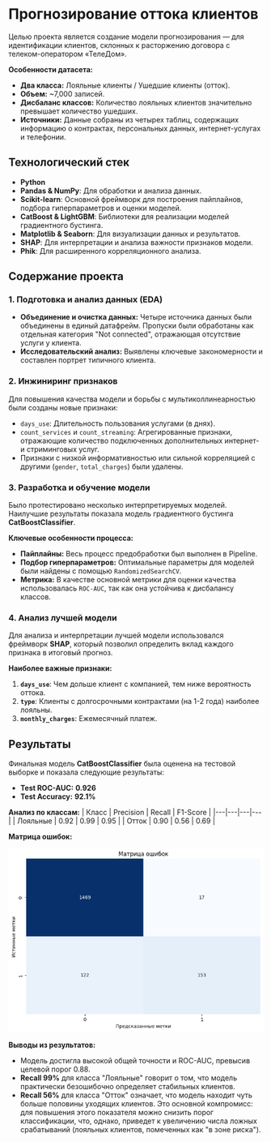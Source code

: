 # Прогнозирование оттока клиентов

Целью проекта является создание модели прогнозирования — для идентификации клиентов, склонных к расторжению договора с телеком-оператором «ТелеДом».

**Особенности датасета:**
- **Два класса:** Лояльные клиенты / Ушедшие клиенты (отток).
- **Объем:** ~7,000 записей.
- **Дисбаланс классов:** Количество лояльных клиентов значительно превышает количество ушедших.
- **Источники:** Данные собраны из четырех таблиц, содержащих информацию о контрактах, персональных данных, интернет-услугах и телефонии.

## Технологический стек
- **Python**
- **Pandas & NumPy**: Для обработки и анализа данных.
- **Scikit-learn**: Основной фреймворк для построения пайплайнов, подбора гиперпараметров и оценки моделей.
- **CatBoost & LightGBM**: Библиотеки для реализации моделей градиентного бустинга.
- **Matplotlib & Seaborn**: Для визуализации данных и результатов.
- **SHAP**: Для интерпретации и анализа важности признаков модели.
- **Phik**: Для расширенного корреляционного анализа.

## Содержание проекта

### 1. Подготовка и анализ данных (EDA)
- **Объединение и очистка данных:** Четыре источника данных были объединены в единый датафрейм. Пропуски были обработаны как отдельная категория "Not connected", отражающая отсутствие услуги у клиента.
- **Исследовательский анализ:** Выявлены ключевые закономерности и составлен портрет типичного клиента.

### 2. Инжиниринг признаков
Для повышения качества модели и борьбы с мультиколлинеарностью были созданы новые признаки:
- `days_use`: Длительность пользования услугами (в днях).
- `count_services` и `count_streaming`: Агрегированные признаки, отражающие количество подключенных дополнительных интернет- и стриминговых услуг.
- Признаки с низкой информативностью или сильной корреляцией с другими (`gender`, `total_charges`) были удалены.

### 3. Разработка и обучение модели
Было протестировано несколько интерпретируемых моделей. Наилучшие результаты показала модель градиентного бустинга **CatBoostClassifier**.

**Ключевые особенности процесса:**
- **Пайплайны:** Весь процесс предобработки был выполнен в Pipeline.
- **Подбор гиперпараметров:** Оптимальные параметры для моделей были найдены с помощью `RandomizedSearchCV`.
- **Метрика:** В качестве основной метрики для оценки качества использовалась `ROC-AUC`, так как она устойчива к дисбалансу классов.

### 4. Анализ лучшей модели
Для анализа и интерпретации лучшей модели использовался фреймворк **SHAP**, который позволил определить вклад каждого признака в итоговый прогноз.

**Наиболее важные признаки:**
1.  **`days_use`**: Чем дольше клиент с компанией, тем ниже вероятность оттока.
2.  **`type`**: Клиенты с долгосрочными контрактами (на 1-2 года) наиболее лояльны.
3.  **`monthly_charges`**: Ежемесячный платеж.

## Результаты

Финальная модель **CatBoostClassifier** была оценена на тестовой выборке и показала следующие результаты:

- **Test ROC-AUC:** **0.926**
- **Test Accuracy:** **92.1%**

**Анализ по классам:**
| Класс | Precision | Recall | F1-Score |
|---|---|---|---|
| Лояльные | 0.92 | 0.99 | 0.95 |
| Отток | 0.90 | 0.56 | 0.69 |

**Матрица ошибок:**

![Confusion Matrix](files/matrix.png)

**Выводы из результатов:**
- Модель достигла высокой общей точности и ROC-AUC, превысив целевой порог 0.88.
- **Recall 99%** для класса "Лояльные" говорит о том, что модель практически безошибочно определяет стабильных клиентов.
- **Recall 56%** для класса "Отток" означает, что модель находит чуть больше половины уходящих клиентов. Это основной компромисс: для повышения этого показателя можно снизить порог классификации, что, однако, приведет к увеличению числа ложных срабатываний (лояльных клиентов, помеченных как "в зоне риска").
